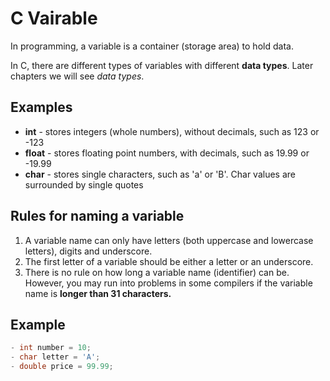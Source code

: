 # C Vairable

In programming, a variable is a container (storage area) to hold data.

In C, there are different types of variables with different **data types**. Later chapters we will see _data types_.

## Examples

- **int** - stores integers (whole numbers), without decimals, such as 123 or -123
- **float** - stores floating point numbers, with decimals, such as 19.99 or -19.99
- **char** - stores single characters, such as 'a' or 'B'. Char values are surrounded by single quotes

## Rules for naming a variable

1. A variable name can only have letters (both uppercase and lowercase letters), digits and underscore.
2. The first letter of a variable should be either a letter or an underscore.
3. There is no rule on how long a variable name (identifier) can be. However, you may run into problems in some compilers if the variable name is **longer than 31 characters.**

## Example
``` C
- int number = 10;
- char letter = 'A';
- double price = 99.99;
```
